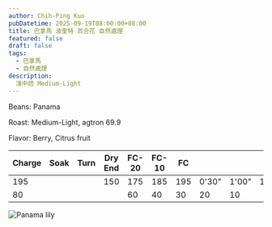 ```yaml
---
author: Chih-Ping Kuo
pubDatetime: 2025-09-19T08:00:00+08:00
title: 巴拿馬 波奎特 百合花 自然處理
featured: false
draft: false
tags:
  - 巴拿馬
  - 自然處理
description:
  淺中焙 Medium-Light
---
```


Beans: Panama

Roast: Medium-Light, agtron 69.9

Flavor: Berry, Citrus fruit
		

| Charge | Soak | Turn | Dry End | FC-20 | FC-10 | FC    |       |       |       |       |       |
| ------ | ---- | ---- | ------- | ----- | ----- | ----- | ----- | ----- | ----- | ----- | ----- |
| 195    |      |      | 150     | 175   | 185   | 195   | 0'30" | 1'00" | 1'30" | 2'00" | 2'30" |
| 80     |      |      |         | 60    | 40    | 30    | 20    | 10    |       |       |       |

![Panama lily](@/data/blog/2025/25-09-18_1938_百合花.svg)